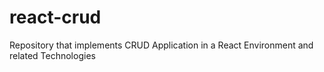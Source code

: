 # react-crud
Repository that implements CRUD Application in a React Environment and related Technologies
